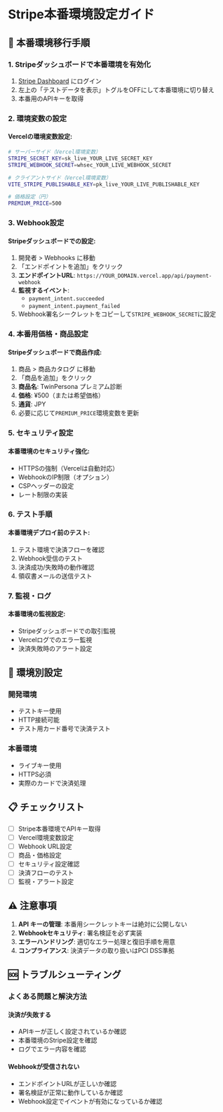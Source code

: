 # Stripe本番環境設定ガイド

## 🚀 本番環境移行手順

### 1. Stripeダッシュボードで本番環境を有効化

1. [Stripe Dashboard](https://dashboard.stripe.com/) にログイン
2. 左上の「テストデータを表示」トグルをOFFにして本番環境に切り替え
3. 本番用のAPIキーを取得

### 2. 環境変数の設定

#### Vercelの環境変数設定:
```bash
# サーバーサイド（Vercel環境変数）
STRIPE_SECRET_KEY=sk_live_YOUR_LIVE_SECRET_KEY
STRIPE_WEBHOOK_SECRET=whsec_YOUR_LIVE_WEBHOOK_SECRET

# クライアントサイド（Vercel環境変数）
VITE_STRIPE_PUBLISHABLE_KEY=pk_live_YOUR_LIVE_PUBLISHABLE_KEY

# 価格設定（円）
PREMIUM_PRICE=500
```

### 3. Webhook設定

#### Stripeダッシュボードでの設定:
1. 開発者 > Webhooks に移動
2. 「エンドポイントを追加」をクリック
3. **エンドポイントURL**: `https://YOUR_DOMAIN.vercel.app/api/payment-webhook`
4. **監視するイベント**:
   - `payment_intent.succeeded`
   - `payment_intent.payment_failed`
5. Webhook署名シークレットをコピーして`STRIPE_WEBHOOK_SECRET`に設定

### 4. 本番用価格・商品設定

#### Stripeダッシュボードで商品作成:
1. 商品 > 商品カタログ に移動
2. 「商品を追加」をクリック
3. **商品名**: TwinPersona プレミアム診断
4. **価格**: ¥500（または希望価格）
5. **通貨**: JPY
6. 必要に応じて`PREMIUM_PRICE`環境変数を更新

### 5. セキュリティ設定

#### 本番環境のセキュリティ強化:
- HTTPSの強制（Vercelは自動対応）
- WebhookのIP制限（オプション）
- CSPヘッダーの設定
- レート制限の実装

### 6. テスト手順

#### 本番環境デプロイ前のテスト:
1. テスト環境で決済フローを確認
2. Webhook受信のテスト
3. 決済成功/失敗時の動作確認
4. 領収書メールの送信テスト

### 7. 監視・ログ

#### 本番環境の監視設定:
- Stripeダッシュボードでの取引監視
- Vercelログでのエラー監視
- 決済失敗時のアラート設定

## 🔧 環境別設定

### 開発環境
- テストキー使用
- HTTP接続可能
- テスト用カード番号で決済テスト

### 本番環境
- ライブキー使用
- HTTPS必須
- 実際のカードで決済処理

## 📋 チェックリスト

- [ ] Stripe本番環境でAPIキー取得
- [ ] Vercel環境変数設定
- [ ] Webhook URL設定
- [ ] 商品・価格設定
- [ ] セキュリティ設定確認
- [ ] 決済フローのテスト
- [ ] 監視・アラート設定

## ⚠️ 注意事項

1. **API キーの管理**: 本番用シークレットキーは絶対に公開しない
2. **Webhookセキュリティ**: 署名検証を必ず実装
3. **エラーハンドリング**: 適切なエラー処理と復旧手順を用意
4. **コンプライアンス**: 決済データの取り扱いはPCI DSS準拠

## 🆘 トラブルシューティング

### よくある問題と解決方法

#### 決済が失敗する
- APIキーが正しく設定されているか確認
- 本番環境のStripe設定を確認
- ログでエラー内容を確認

#### Webhookが受信されない
- エンドポイントURLが正しいか確認
- 署名検証が正常に動作しているか確認
- Webhook設定でイベントが有効になっているか確認